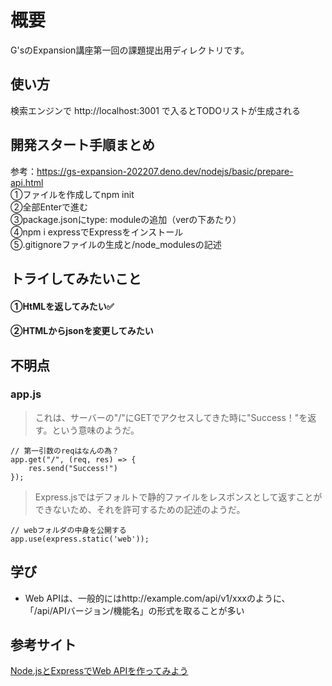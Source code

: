 # 概要
G'sのExpansion講座第一回の課題提出用ディレクトリです。

## 使い方
検索エンジンで http://localhost:3001  で入るとTODOリストが生成される

## 開発スタート手順まとめ
参考：https://gs-expansion-202207.deno.dev/nodejs/basic/prepare-api.html</br>
①ファイルを作成してnpm init</br>
②全部Enterで進む</br>
③package.jsonにtype: moduleの追加（verの下あたり）</br>
④npm i expressでExpressをインストール</br>
⑤.gitignoreファイルの生成と/node_modulesの記述</br>


## トライしてみたいこと
#### ①HtMLを返してみたい✅
#### ②HTMLからjsonを変更してみたい


## 不明点
### app.js
> これは、サーバーの"/"にGETでアクセスしてきた時に"Success！"を返す。という意味のようだ。
```
// 第一引数のreqはなんの為？
app.get("/", (req, res) => {
    res.send("Success!")
});
```
> Express.jsではデフォルトで静的ファイルをレスポンスとして返すことができないため、それを許可するための記述のようだ。
```
// webフォルダの中身を公開する
app.use(express.static('web'));
```

## 学び
- Web APIは、一般的にはhttp://example.com/api/v1/xxxのように、「/api/APIバージョン/機能名」の形式を取ることが多い


## 参考サイト
[Node.jsとExpressでWeb APIを作ってみよう](https://sbfl.net/blog/2018/08/25/nodejs-express-webapi/)
